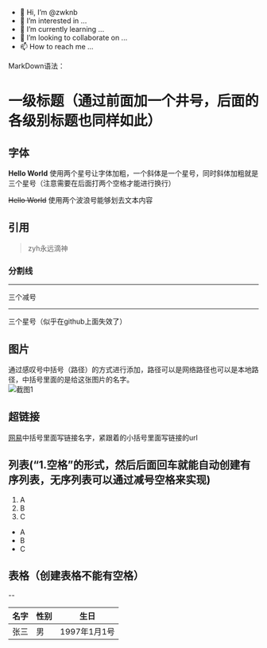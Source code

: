 - 👋 Hi, I’m @zwknb
- 👀 I’m interested in ...
- 🌱 I’m currently learning ...
- 💞️ I’m looking to collaborate on ...
- 📫 How to reach me ...

<!---
zwknb/zwknb is a ✨ special ✨ repository because its `README.md` (this file) appears on your GitHub profile.
You can click the Preview link to take a look at your changes.
--->
MarkDown语法：
# 一级标题（通过前面加一个井号，后面的各级别标题也同样如此）

## 字体
**Hello World** 使用两个星号让字体加粗，一个斜体是一个星号，同时斜体加粗就是三个星号（注意需要在后面打两个空格才能进行换行）  

~~Hello World~~ 使用两个波浪号能够划去文本内容  

## 引用
> zyh永远滴神

### 分割线

---
三个减号
***
三个星号（似乎在github上面失效了）

## 图片

通过感叹号中括号（路径）的方式进行添加，路径可以是网络路径也可以是本地路径，中括号里面的是给这张图片的名字。  
![截图1](https://img1.baidu.com/it/u=2298484978,1703903334&fm=26&fmt=auto&gp=0.jpg)  

## 超链接
[网易](https://www.163.com/)中括号里面写链接名字，紧跟着的小括号里面写链接的url  

## 列表(“1.空格”的形式，然后后面回车就能自动创建有序列表，无序列表可以通过减号空格来实现)
1. A
2. B
3. C
- A
- B
- C


## 表格（创建表格不能有空格）
--


名字|性别|生日
--|--|--|
张三|男|1997年1月1号


